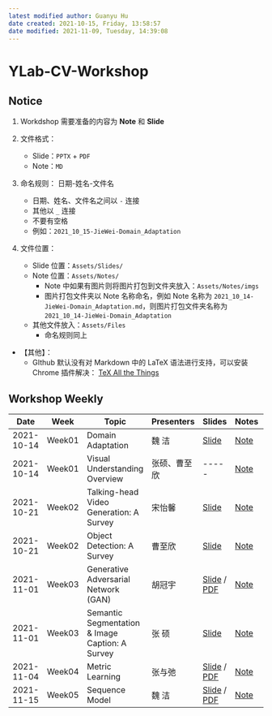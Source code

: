 ```yaml
---
latest modified author: Guanyu Hu
date created: 2021-10-15, Friday, 13:58:57
date modified: 2021-11-09, Tuesday, 14:39:08
---
```


# YLab-CV-Workshop

## Notice

1. Workdshop 需要准备的内容为 **Note** 和 **Slide**

2. 文件格式：
	- Slide：`PPTX` + `PDF`
	- Note：`MD`

3. 命名规则： 日期-姓名-文件名
	- 日期、姓名、文件名之间以 `-` 连接
	- 其他以 `_` 连接
	- 不要有空格
	- 例如：`2021_10_15-JieWei-Domain_Adaptation`

4. 文件位置：
	- Slide 位置：`Assets/Slides/`
	- Note 位置：`Assets/Notes/`
		- Note 中如果有图片则将图片打包到文件夹放入：`Assets/Notes/imgs`
		- 图片打包文件夹以 Note 名称命名，例如 Note 名称为 `2021_10_14-JieWei-Domain_Adaptation.md`，则图片打包文件夹名称为 `2021_10_14-JieWei-Domain_Adaptation`
	- 其他文件放入：`Assets/Files`
		- 命名规则同上

- 【其他】：
	- GIthub 默认没有对 Markdown 中的 LaTeX 语法进行支持，可以安装 Chrome 插件解决： [TeX All the Things](https://chrome.google.com/webstore/detail/tex-all-the-things/cbimabofgmfdkicghcadidpemeenbffn?hl=en)

## Workshop Weekly

| Date       | Week   | Topic                                           | Presenters | Slides                                                                                                                                                                  | Notes                                                                          | Appendix                                                                         |
| ---------- | ------ | ----------------------------------------------- | ---------- | ----------------------------------------------------------------------------------------------------------------------------------------------------------------------- | ------------------------------------------------------------------------------ | -------------------------------------------------------------------------------- |
| 2021-10-14 | Week01 | Domain Adaptation                               | 魏 洁        | [Slide](Assets/Slides/2021_10_14-JieWei-Domain_Adaptation.pptx) | [Note](Assets/Notes/2021_10_14-JieWei-Domain_Adaptation.md) |                                                                                  |
| 2021-10-14 | Week01 | Visual Understanding Overview                   | 张硕、曹至欣     | -----                                                                                                                                                                   | [Note](Assets/Notes/2021_10_14-ZhangShuo_Cao-Visual_Understanding_Overview.md) |                                                                                  |
| 2021-10-21 | Week02 | Talking-head Video Generation: A Survey         | 宋怡馨        | [Slide](Assets/Slides/2021_10_21-YixinSong-Talking_Head_Generation.pptx) | [Note](Assets/Notes/2021_10_21-YixinSong-Talking_Head_Generation.md) |                                                                                  |
| 2021-10-21 | Week02 | Object Detection: A Survey                      | 曹至欣        | [Slide ](Assets/Slides/2021_10_21-ZhixinCao-Object_Detection_A_Survey.pptx) | [Note](Assets/Notes/2021_10_21-ZhixinCao-Object_Detection_A_survey.md) |                                                                                  |
| 2021-11-01 | Week03 | Generative Adversarial Network (GAN)            | 胡冠宇        | [Slide](Assets/Slides/2021_11_01-GuanyuHu-Generative_Adversarial_Network.pptx) / [PDF](Assets/Slides/Slides_PDF/2021_10_28-GuanyuHu-Generative_Adversarial_Network.pdf) | [Note](Assets/Notes/2021_11_01-GuanyuHu-Generative_Adversarial_Network.md) | [Code](Assets/Notes/files/2021_11_01-GuanyuHu-Generative_Adversarial_Network.py) |
| 2021-11-01 | Week03 | Semantic Segmentation & Image Caption: A Survey | 张 硕        | [Slide](Assets/Slides/2021_11_01-ZhangShuo-Panoptic_Segmentation_survey.pptx) | [Note](Assets/Notes/2021_11_1-ZhangShuo-Panoptic_Segmentation_survey.md) |                                                                                  |
| 2021-11-04 | Week04 | Metric Learning                                 | 张与弛        | [Slide](Assets/Slides/2021_11_04-YuchiZhang-metric_learning.pptx) / [PDF](Assets/Slides/Slides_PDF/2021_11_04-YuchiZhang-metric_learning.pdf) | [Note](Assets/Notes/2021_11_04-YuchiZhang-metric_learning.md) |                                                   
2021-11-15| Week05| Sequence Model | 魏 洁 | [Slide](Assets/Slides/2021_11_15-JieWei-Sequence_Model.pptx) / [PDF](Assets/Slides/Slides_PDF/2021_11_15-JieWei-Sequence_Model.pdf) | [Note](Assets/Notes/2021_11_15-JieWei-Sequence_Model.md)||
